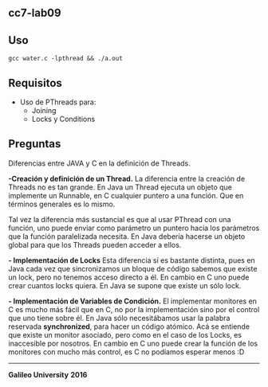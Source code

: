 cc7-lab09
--------

## Uso ##
`gcc water.c -lpthread && ./a.out`

## Requisitos ##

 - Uso de PThreads para:
	 - Joining
	 - Locks y Conditions

## Preguntas ##

Diferencias entre JAVA y C en la definición de Threads.

 **-Creación y definición de un Thread.**
La diferencia entre la creación de Threads no es tan grande. En Java un Thread ejecuta un objeto que implemente un Runnable, en C cualquier puntero a una función. Que en términos generales es lo mismo. 

Tal vez la diferencia más sustancial es que al usar PThread con una función, uno puede enviar como parámetro un puntero hacia los parámetros que la función paralelizada necesita. En Java debería hacerse un objeto global para que los Threads pueden acceder a ellos.

 **- Implementación de Locks**
Esta diferencia sí es bastante distinta, pues en Java cada vez que sincronizamos un bloque de código sabemos que existe un lock, pero no tenemos acceso directo a él. En cambio en C uno puede crear cuantos locks quiera. En Java se supone que existe un sólo lock.

 **- Implementación de Variables de Condición.**
 El implementar monitores en C es mucho más fácil que en C, no por la implementación sino por el control que uno tiene sobre él. En Java sólo necesitábamos usar la palabra reservada **synchronized**, para hacer un código atómico. Acá se entiende que existe un monitor asociado, pero como en el caso de los Locks, es inaccesible por nosotros. En cambio en C uno puede crear la función de los monitores con mucho más control, es C no podíamos esperar menos :D

----------

**Galileo University**
**2016**

